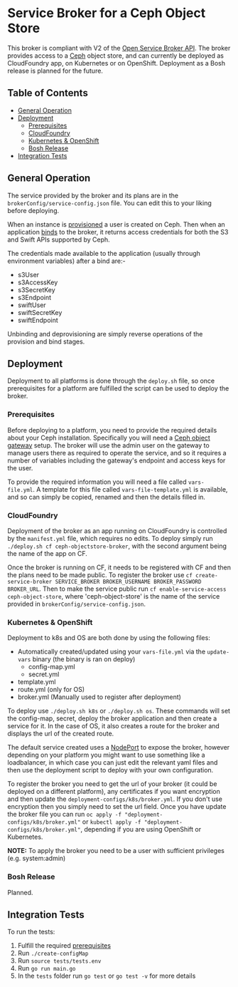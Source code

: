 # Service Broker for a Ceph Object Store

This broker is compliant with V2 of the [Open Service Broker API](https://www.openservicebrokerapi.org/). The broker provides access to a [Ceph](https://ceph.com/) object store,
and can currently be deployed as CloudFoundry app, on Kubernetes or on OpenShift. Deployment as a Bosh release is planned for the future.

## Table of Contents

* [General Operation](#General-Operation)
* [Deployment](#Deployment)
  * [Prerequisites](#Prerequisites)
  * [CloudFoundry](#CloudFoundry)
  * [Kubernetes & OpenShift](#Kubernetes-&-OpenShift)
  * [Bosh Release](#Bosh-Release)
* [Integration Tests](#Integration-Tests)

<a name="General-Operation"></a>
## General Operation

The service provided by the broker and its plans are in the `brokerConfig/service-config.json` file. You can edit this to your liking before deploying.

When an instance is [provisioned](https://github.com/openservicebrokerapi/servicebroker/blob/master/spec.md#provisioning) a user is created on Ceph. Then when an
application [binds](https://github.com/openservicebrokerapi/servicebroker/blob/master/spec.md#binding) to the broker, it returns access credentials for both the S3 and Swift
APIs supported by Ceph.

The credentials made available to the application (usually through environment variables) after a bind are:-

* s3User
* s3AccessKey
* s3SecretKey
* s3Endpoint
* swiftUser
* swiftSecretKey
* swiftEndpoint

Unbinding and deprovisioning are simply reverse operations of the provision and bind stages.

<a name="Deployment"></a>
## Deployment

Deployment to all platforms is done through the `deploy.sh` file, so once prerequisites for a platform are fulfilled the script can be used to deploy the broker.

<a name="Prerequisites"></a>
### Prerequisites

Before deploying to a platform, you need to provide the required details about your Ceph installation. Specifically you will need a
[Ceph object gateway](http://docs.ceph.com/docs/master/radosgw/) setup. The broker will use the admin user on the gateway to manage users there as required to operate the
service, and so it requires a number of variables including the gateway's endpoint and access keys for the user.

To provide the required information you will need a file called `vars-file.yml`. A template for this file called `vars-file-template.yml` is available, and so can simply
be copied, renamed and then the details filled in.

<a name="CloudFoundry"></a>
### CloudFoundry

Deployment of the broker as an app running on CloudFoundry is controlled by the `manifest.yml` file, which requires no edits. To deploy simply
run `./deploy.sh cf ceph-objectstore-broker`, with the second argument being the name of the app on CF.

Once the broker is running on CF, it needs to be registered with CF and then the plans need to be made public. To register the broker
use `cf create-service-broker SERVICE_BROKER BROKER_USERNAME BROKER_PASSWORD BROKER_URL`. Then to make the service public
run `cf enable-service-access ceph-object-store`, where 'ceph-object-store' is the name of the service provided in `brokerConfig/service-config.json`.

<a name="Kubernetes-&-OpenShift"></a>
### Kubernetes & OpenShift

Deployment to k8s and OS are both done by using the following files:

* Automatically created/updated using your `vars-file.yml` via the `update-vars` binary (the binary is ran on deploy)
  * config-map.yml
  * secret.yml
* template.yml
* route.yml (only for OS)
* broker.yml (Manually used to register after deployment)

To deploy use `./deploy.sh k8s` or `./deploy.sh os`. These commands will set the config-map, secret, deploy the broker application and then create a service for it. In
the case of OS, it also creates a route for the broker and displays the url of the created route.

The default service created uses a [NodePort](https://kubernetes.io/docs/concepts/services-networking/service/#nodeport) to expose the broker, however depending on your
platform you might want to use something like a loadbalancer, in which case you can just edit the relevant yaml files and then use the deployment script to deploy with your
own configuration.

To register the broker you need to get the url of your broker (it could be deployed on a different platform), any certificates if you want encryption and then update
the `deployment-configs/k8s/broker.yml`. If you don't use encryption then you simply need to set the url field. Once you have update the broker file
you can run `oc apply -f "deployment-configs/k8s/broker.yml"` or `kubectl apply -f "deployment-configs/k8s/broker.yml"`, depending if you are using OpenShift or
Kubernetes.

**NOTE:** To apply the broker you need to be a user with sufficient privileges (e.g. system:admin)

<a name="Bosh-Release"></a>
### Bosh Release

Planned.

<a name="Integration-Tests"></a>
## Integration Tests

To run the tests:
1) Fulfill the required [prerequisites](#Prerequisites)
2) Run `./create-configMap`
3) Run `source tests/tests.env`
4) Run `go run main.go`
5) In the `tests` folder run `go test` or `go test -v` for more details